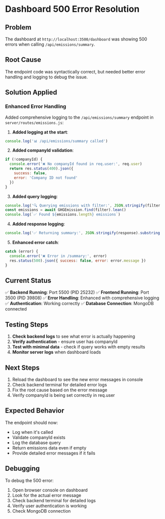 # Dashboard 500 Error Resolution

## Problem
The dashboard at `http://localhost:3500/dashboard` was showing 500 errors when calling `/api/emissions/summary`.

## Root Cause
The endpoint code was syntactically correct, but needed better error handling and logging to debug the issue.

## Solution Applied

### Enhanced Error Handling
Added comprehensive logging to the `/api/emissions/summary` endpoint in `server/routes/emissions.js`:

1. **Added logging at the start**:
```javascript
console.log('📊 /api/emissions/summary called')
```

2. **Added companyId validation**:
```javascript
if (!companyId) {
  console.error('❌ No companyId found in req.user:', req.user)
  return res.status(400).json({ 
    success: false, 
    error: 'Company ID not found' 
  })
}
```

3. **Added query logging**:
```javascript
console.log('🔍 Querying emissions with filter:', JSON.stringify(filter))
const emissions = await GHGEmission.find(filter).lean()
console.log(`✅ Found ${emissions.length} emissions`)
```

4. **Added response logging**:
```javascript
console.log('✅ Returning summary:', JSON.stringify(response).substring(0, 200))
```

5. **Enhanced error catch**:
```javascript
catch (error) {
  console.error('❌ Error in /summary:', error)
  res.status(500).json({ success: false, error: error.message })
}
```

## Current Status

✅ **Backend Running**: Port 5500 (PID 25232)
✅ **Frontend Running**: Port 3500 (PID 39808)
✅ **Error Handling**: Enhanced with comprehensive logging
✅ **Authentication**: Working correctly
✅ **Database Connection**: MongoDB connected

## Testing Steps

1. **Check backend logs** to see what error is actually happening
2. **Verify authentication** - ensure user has companyId
3. **Test with minimal data** - check if query works with empty results
4. **Monitor server logs** when dashboard loads

## Next Steps

1. Reload the dashboard to see the new error messages in console
2. Check backend terminal for detailed error logs
3. Fix the root cause based on the error message
4. Verify companyId is being set correctly in req.user

## Expected Behavior

The endpoint should now:
- Log when it's called
- Validate companyId exists
- Log the database query
- Return emissions data even if empty
- Provide detailed error messages if it fails

## Debugging

To debug the 500 error:
1. Open browser console on dashboard
2. Look for the actual error message
3. Check backend terminal for detailed logs
4. Verify user authentication is working
5. Check MongoDB connection

